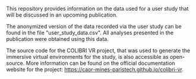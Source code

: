 This repository provides information on the data used for a user study that will be discussed in an upcoming publication.

The anonymized version of the data recorded via the user study can be found in the file "user_study_data.csv". All analyses presented in the publication were obtained using this data.

The source code for the COLIBRI VR project, that was used to generate the immersive virtual environments for the study, is also accessible as open-source. More information can be found on the official documentation website for the project: https://caor-mines-paristech.github.io/colibri-vr.
